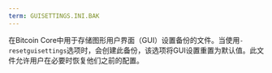 ```yaml
---
term: GUISETTINGS.INI.BAK
---
```


在Bitcoin Core中用于存储图形用户界面（GUI）设置备份的文件。当使用`-resetguisettings`选项时，会创建此备份，该选项将GUI设置重置为默认值。此文件允许用户在必要时恢复他们之前的配置。